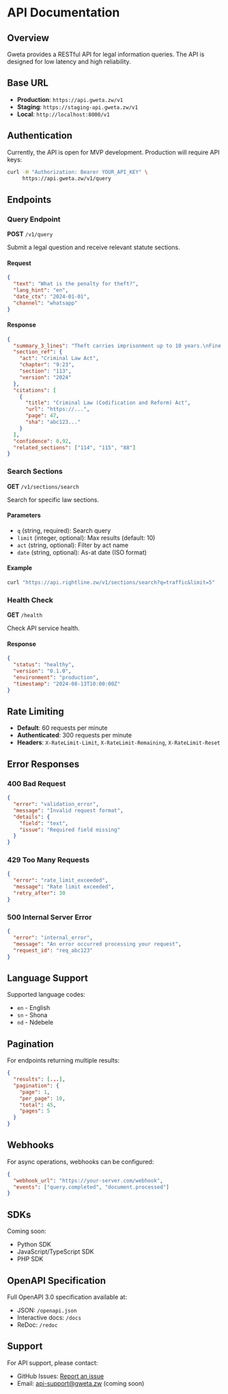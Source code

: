 # API Documentation

## Overview

Gweta provides a RESTful API for legal information queries. The API is designed for low latency and high reliability.

## Base URL

- **Production**: `https://api.gweta.zw/v1`
- **Staging**: `https://staging-api.gweta.zw/v1`
- **Local**: `http://localhost:8000/v1`

## Authentication

Currently, the API is open for MVP development. Production will require API keys:

```bash
curl -H "Authorization: Bearer YOUR_API_KEY" \
     https://api.gweta.zw/v1/query
```

## Endpoints

### Query Endpoint

**POST** `/v1/query`

Submit a legal question and receive relevant statute sections.

#### Request

```json
{
  "text": "What is the penalty for theft?",
  "lang_hint": "en",
  "date_ctx": "2024-01-01",
  "channel": "whatsapp"
}
```

#### Response

```json
{
  "summary_3_lines": "Theft carries imprisonment up to 10 years.\nFine may be imposed instead or in addition.\nCourt considers value and circumstances.",
  "section_ref": {
    "act": "Criminal Law Act",
    "chapter": "9:23", 
    "section": "113",
    "version": "2024"
  },
  "citations": [
    {
      "title": "Criminal Law (Codification and Reform) Act",
      "url": "https://...",
      "page": 47,
      "sha": "abc123..."
    }
  ],
  "confidence": 0.92,
  "related_sections": ["114", "115", "88"]
}
```

### Search Sections

**GET** `/v1/sections/search`

Search for specific law sections.

#### Parameters

- `q` (string, required): Search query
- `limit` (integer, optional): Max results (default: 10)
- `act` (string, optional): Filter by act name
- `date` (string, optional): As-at date (ISO format)

#### Example

```bash
curl "https://api.rightline.zw/v1/sections/search?q=traffic&limit=5"
```

### Health Check

**GET** `/health`

Check API service health.

#### Response

```json
{
  "status": "healthy",
  "version": "0.1.0",
  "environment": "production",
  "timestamp": "2024-08-13T10:00:00Z"
}
```

## Rate Limiting

- **Default**: 60 requests per minute
- **Authenticated**: 300 requests per minute
- **Headers**: `X-RateLimit-Limit`, `X-RateLimit-Remaining`, `X-RateLimit-Reset`

## Error Responses

### 400 Bad Request

```json
{
  "error": "validation_error",
  "message": "Invalid request format",
  "details": {
    "field": "text",
    "issue": "Required field missing"
  }
}
```

### 429 Too Many Requests

```json
{
  "error": "rate_limit_exceeded",
  "message": "Rate limit exceeded",
  "retry_after": 30
}
```

### 500 Internal Server Error

```json
{
  "error": "internal_error",
  "message": "An error occurred processing your request",
  "request_id": "req_abc123"
}
```

## Language Support

Supported language codes:
- `en` - English
- `sn` - Shona
- `nd` - Ndebele

## Pagination

For endpoints returning multiple results:

```json
{
  "results": [...],
  "pagination": {
    "page": 1,
    "per_page": 10,
    "total": 45,
    "pages": 5
  }
}
```

## Webhooks

For async operations, webhooks can be configured:

```json
{
  "webhook_url": "https://your-server.com/webhook",
  "events": ["query.completed", "document.processed"]
}
```

## SDKs

Coming soon:
- Python SDK
- JavaScript/TypeScript SDK
- PHP SDK

## OpenAPI Specification

Full OpenAPI 3.0 specification available at:
- JSON: `/openapi.json`
- Interactive docs: `/docs`
- ReDoc: `/redoc`

## Support

For API support, please contact:
- GitHub Issues: [Report an issue](https://github.com/Lunexa-AI/right-line/issues)
- Email: api-support@gweta.zw (coming soon)
